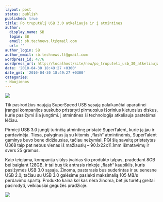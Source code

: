 ```yaml
---
layout: post
status: publish
published: true
title: Po truputėlį USB 3.0 atkeliauja ir į atmintines
author:
  display_name: SB
  login: SB
  email: sb.technews.lt@gmail.com
  url: ''
author_login: SB
author_email: sb.technews.lt@gmail.com
wordpress_id: 4776
wordpress_url: http://localhost/site/new/po_truputeli_usb_30_atkeliauja_ir_i_atmintines/
date: '2010-04-30 18:49:27 +0300'
date_gmt: '2010-04-30 18:49:27 +0300'
categories:
- Naujienos
---
```

<div class="imgright"><img src="http://www.part.lt/img/1ba43fbab075b623e7790a7c8850af4c309.jpg"  /></div>
<p>Tik pasirodžius naująją SuperSpeed USB sąsają palaikančiai aparatinei įrangai kompanijos suskubo pristatyti pirmuosius išorinius kietuosius diskus, kurie pasižymi šia jungtimi. Į atmintines ši technologija atkeliauja pastebimai lėčiau.</p>
<p>Pirmieji USB 3.0 jungtį turinčią atmintinę pristatė SuperTalent, kurie ją jau ir pardavinėja. Tiesa, palyginus ją su kitomis „flash“ atmintinėmis, SuperTalent gaminys buvo bene didžiausias, tačiau nežymiai. PQI šią savaitę pristatytas U368 taip pat nebus vienas iš mažiausių – 90.1x22x11.1mm išmatavimų ir svers 25 gramus.</p>
<p>Kaip teigiama, kompanija siūlys įvairias šio produkto talpas, pradedant 8GB bei baigiant 128GB, ir tai bus tik antrasis rinkoje „flash“ kaupiklis, kuris pasižymės USB 3.0 sąsaja. Žinoma, pastarasis bus suderintas ir su senesne USB 2.0, tačiau su USB 3.0 galėsime pasiekti maksimalią 105 MB/s perdavimo spartą. Produkto kaina kol kas nėra žinoma, bet jis turėtų greitai pasirodyti, veikiausiai gegužės pradžioje.</p>
<p><img src="http://www.tcmagazine.com/images/news/Hardware/PQI/PQI_U368_01r.jpg" /></p>

